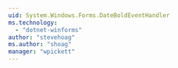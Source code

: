 ```yaml
---
uid: System.Windows.Forms.DateBoldEventHandler
ms.technology: 
  - "dotnet-winforms"
author: "stevehoag"
ms.author: "shoag"
manager: "wpickett"
---
```

